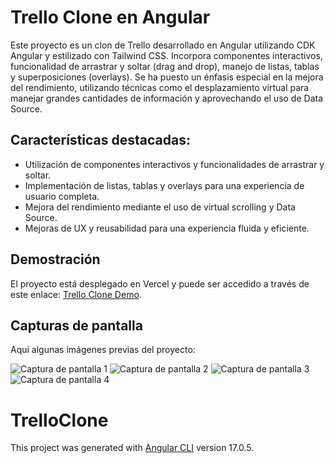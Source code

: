 # Trello Clone en Angular

Este proyecto es un clon de Trello desarrollado en Angular utilizando CDK Angular y estilizado con Tailwind CSS. Incorpora componentes interactivos, funcionalidad de arrastrar y soltar (drag and drop), manejo de listas, tablas y superposiciones (overlays). Se ha puesto un énfasis especial en la mejora del rendimiento, utilizando técnicas como el desplazamiento virtual para manejar grandes cantidades de información y aprovechando el uso de Data Source.

## Características destacadas:

- Utilización de componentes interactivos y funcionalidades de arrastrar y soltar.
- Implementación de listas, tablas y overlays para una experiencia de usuario completa.
- Mejora del rendimiento mediante el uso de virtual scrolling y Data Source.
- Mejoras de UX y reusabilidad para una experiencia fluida y eficiente.

## Demostración

El proyecto está desplegado en Vercel y puede ser accedido a través de este enlace: [Trello Clone Demo](https://trello-clone-pi-eight.vercel.app/app/boards).

## Capturas de pantalla

Aquí algunas imágenes previas del proyecto:

![Captura de pantalla 1](https://i.imgur.com/gcasgwY.png)
![Captura de pantalla 2](https://i.imgur.com/0DKBHcE.png)
![Captura de pantalla 3](https://i.imgur.com/EQPtnSw.png)
![Captura de pantalla 4](https://i.imgur.com/1jOrLUp.png)


# TrelloClone

This project was generated with [Angular CLI](https://github.com/angular/angular-cli) version 17.0.5.
